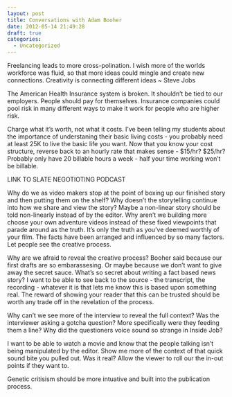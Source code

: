 ```yaml
---
layout: post
title: Conversations with Adam Booher
date: 2012-05-14 21:49:28
draft: true
categories:
  - Uncategorized
---
```


Freelancing leads to more cross-polination. I wish more of the worlds workforce was fluid, so that more ideas could mingle and create new connections. Creativity is connecting different ideas ~ Steve Jobs

The American Health Insurance system is broken. It shouldn’t be tied to our employers. People should pay for themselves. Insurance companies could pool risk in many different ways to make it work for people who are higher risk.

Charge what it’s worth, not what it costs. I’ve been telling my students about the importance of understaning their basic living costs - you probably need at least 25K to live the basic life you want. Now that you know your cost structure, reverse back to an hourly rate that makes sense - $15/hr? $25/hr? Probably only have 20 billable hours a week - half your time working won’t be billable.

LINK TO SLATE NEGOTIOTING PODCAST

Why do we as video makers stop at the point of boxing up our finished story and then putting them on the shelf? Why doesn’t the storytelling continue into how we share and view the story? Maybe a non-linear story should be told non-linearly instead of by the editor. Why aren’t we building more choose your own adventure videos instead of these fixed viewpoints that parade around as the truth. It’s only the truth as you’ve deemed worthly of your film. The facts have been arranged and influenced by so many factors. Let people see the creative process.

Why are we afraid to reveal the creative process? Booher said because our first drafts are so embarassesing. Or maybe because we don’t want to give away the secret sauce. What’s so secret about writing a fact based news story? I want to be able to see back to the source - the transcript, the recording - whatever it is that lets me know this is based upon something real. The reward of showing your reader that this can be trusted should be worth any trade off in the revelation of the process.

Why can’t we see more of the interview to reveal the full context? Was the interviewer asking a gotcha question? More specifically were they feeding them a line? Why did the questioners voice sound so strange in Inside Job?

I want to be able to watch a movie and know that the people talking isn’t being manipulated by the editor. Show me more of the context of that quick sound bite you pulled out. Was it real? Allow the viewer to roll our the in-out points if they want to.

Genetic critisism should be more intuative and built into the publication process.